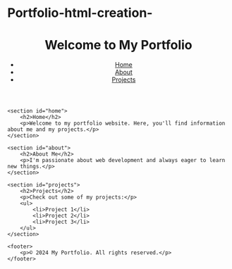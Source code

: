 # Portfolio-html-creation-
<!DOCTYPE html>
<html lang="en">
<head>
    <meta charset="UTF-8">
    <meta name="viewport" content="width=device-width, initial-scale=1.0">
    <title>My Portfolio</title>
</head>
<body>
    <header>
        <h1>Welcome to My Portfolio</h1>
        <nav>
            <ul>
                <li><a href="#home">Home</a></li>
                <li><a href="#about">About</a></li>
                <li><a href="#projects">Projects</a></li>
            </ul>
        </nav>
    </header>

    <section id="home">
        <h2>Home</h2>
        <p>Welcome to my portfolio website. Here, you'll find information about me and my projects.</p>
    </section>

    <section id="about">
        <h2>About Me</h2>
        <p>I'm passionate about web development and always eager to learn new things.</p>
    </section>

    <section id="projects">
        <h2>Projects</h2>
        <p>Check out some of my projects:</p>
        <ul>
            <li>Project 1</li>
            <li>Project 2</li>
            <li>Project 3</li>
        </ul>
    </section>

    <footer>
        <p>© 2024 My Portfolio. All rights reserved.</p>
    </footer>
</body>
</html>
